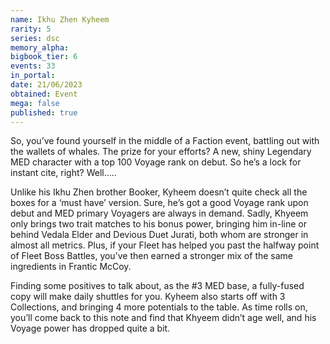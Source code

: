 ```yaml
---
name: Ikhu Zhen Kyheem
rarity: 5
series: dsc
memory_alpha:
bigbook_tier: 6
events: 33
in_portal:
date: 21/06/2023
obtained: Event
mega: false
published: true
---
```


So, you’ve found yourself in the middle of a Faction event, battling out with the wallets of whales.  The prize for your efforts? A new, shiny Legendary MED character with a top 100 Voyage rank on debut.  So he’s a lock for instant cite, right?  Well.....

Unlike his Ikhu Zhen brother Booker, Kyheem doesn’t quite check all the boxes for a ‘must have’ version.  Sure, he’s got a good Voyage rank upon debut and MED primary Voyagers are always in demand.  Sadly, Khyeem only brings two trait matches to his bonus power, bringing him in-line or behind Vedala Elder and Devious Duet Jurati, both whom are stronger in almost all metrics.  Plus, if your Fleet has helped you past the halfway point of Fleet Boss Battles, you’ve then earned a stronger mix of the same ingredients in Frantic McCoy.

Finding some positives to talk about, as the #3 MED base, a fully-fused copy will make daily shuttles for you.  Kyheem also starts off with 3 Collections, and bringing 4 more potentials to the table.
As time rolls on, you’ll come back to this note and find that Khyeem didn’t age well, and his Voyage power has dropped quite a bit.
